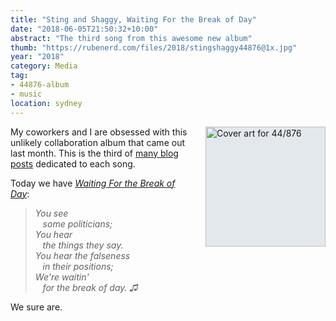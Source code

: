 ```yaml
---
title: "Sting and Shaggy, Waiting For the Break of Day"
date: "2018-06-05T21:50:32+10:00"
abstract: "The third song from this awesome new album"
thumb: "https://rubenerd.com/files/2018/stingshaggy44876@1x.jpg"
year: "2018"
category: Media
tag:
- 44876-album
- music
location: sydney
---
```

<p><img src="https://rubenerd.com/files/2018/stingshaggy44876@1x.jpg" srcset="https://rubenerd.com/files/2018/stingshaggy44876@1x.jpg 1x, https://rubenerd.com/files/2018/stingshaggy44876@2x.jpg 2x" alt="Cover art for 44/876" style="width:192px; height:192px; float:right; margin:0 0 1em 2em; background:#e3e8ed" /></p>

My coworkers and I are obsessed with this unlikely collaboration album that came out last month. This is the third of [many blog posts] dedicated to each song.

Today we have *[Waiting For the Break of Day]*:

> *You see  
> &nbsp;&nbsp;&nbsp;some politicians;  
> You hear  
> &nbsp;&nbsp;&nbsp;the things they say.  
> You hear the falseness  
> &nbsp;&nbsp;&nbsp;in their positions;  
> We're waitin'  
> &nbsp;&nbsp;&nbsp;for the break of day. ♫*  

We sure are.

[many blog posts]: https://rubenerd.com/tag/44876-album/
[Waiting For the Break of Day]: https://www.youtube.com/watch?v=8guEORR0Hjo

